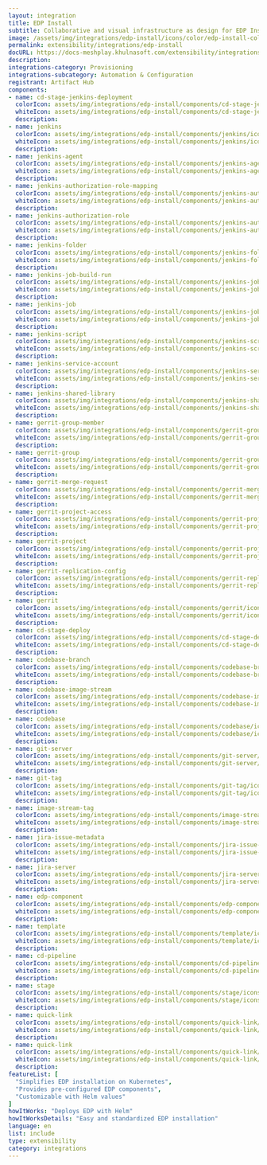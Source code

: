 ```yaml
---
layout: integration
title: EDP Install
subtitle: Collaborative and visual infrastructure as design for EDP Install
image: /assets/img/integrations/edp-install/icons/color/edp-install-color.svg
permalink: extensibility/integrations/edp-install
docURL: https://docs-meshplay.khulnasoft.com/extensibility/integrations/edp-install
description: 
integrations-category: Provisioning
integrations-subcategory: Automation & Configuration
registrant: Artifact Hub
components: 
- name: cd-stage-jenkins-deployment
  colorIcon: assets/img/integrations/edp-install/components/cd-stage-jenkins-deployment/icons/color/cd-stage-jenkins-deployment-color.svg
  whiteIcon: assets/img/integrations/edp-install/components/cd-stage-jenkins-deployment/icons/white/cd-stage-jenkins-deployment-white.svg
  description: 
- name: jenkins
  colorIcon: assets/img/integrations/edp-install/components/jenkins/icons/color/jenkins-color.svg
  whiteIcon: assets/img/integrations/edp-install/components/jenkins/icons/white/jenkins-white.svg
  description: 
- name: jenkins-agent
  colorIcon: assets/img/integrations/edp-install/components/jenkins-agent/icons/color/jenkins-agent-color.svg
  whiteIcon: assets/img/integrations/edp-install/components/jenkins-agent/icons/white/jenkins-agent-white.svg
  description: 
- name: jenkins-authorization-role-mapping
  colorIcon: assets/img/integrations/edp-install/components/jenkins-authorization-role-mapping/icons/color/jenkins-authorization-role-mapping-color.svg
  whiteIcon: assets/img/integrations/edp-install/components/jenkins-authorization-role-mapping/icons/white/jenkins-authorization-role-mapping-white.svg
  description: 
- name: jenkins-authorization-role
  colorIcon: assets/img/integrations/edp-install/components/jenkins-authorization-role/icons/color/jenkins-authorization-role-color.svg
  whiteIcon: assets/img/integrations/edp-install/components/jenkins-authorization-role/icons/white/jenkins-authorization-role-white.svg
  description: 
- name: jenkins-folder
  colorIcon: assets/img/integrations/edp-install/components/jenkins-folder/icons/color/jenkins-folder-color.svg
  whiteIcon: assets/img/integrations/edp-install/components/jenkins-folder/icons/white/jenkins-folder-white.svg
  description: 
- name: jenkins-job-build-run
  colorIcon: assets/img/integrations/edp-install/components/jenkins-job-build-run/icons/color/jenkins-job-build-run-color.svg
  whiteIcon: assets/img/integrations/edp-install/components/jenkins-job-build-run/icons/white/jenkins-job-build-run-white.svg
  description: 
- name: jenkins-job
  colorIcon: assets/img/integrations/edp-install/components/jenkins-job/icons/color/jenkins-job-color.svg
  whiteIcon: assets/img/integrations/edp-install/components/jenkins-job/icons/white/jenkins-job-white.svg
  description: 
- name: jenkins-script
  colorIcon: assets/img/integrations/edp-install/components/jenkins-script/icons/color/jenkins-script-color.svg
  whiteIcon: assets/img/integrations/edp-install/components/jenkins-script/icons/white/jenkins-script-white.svg
  description: 
- name: jenkins-service-account
  colorIcon: assets/img/integrations/edp-install/components/jenkins-service-account/icons/color/jenkins-service-account-color.svg
  whiteIcon: assets/img/integrations/edp-install/components/jenkins-service-account/icons/white/jenkins-service-account-white.svg
  description: 
- name: jenkins-shared-library
  colorIcon: assets/img/integrations/edp-install/components/jenkins-shared-library/icons/color/jenkins-shared-library-color.svg
  whiteIcon: assets/img/integrations/edp-install/components/jenkins-shared-library/icons/white/jenkins-shared-library-white.svg
  description: 
- name: gerrit-group-member
  colorIcon: assets/img/integrations/edp-install/components/gerrit-group-member/icons/color/gerrit-group-member-color.svg
  whiteIcon: assets/img/integrations/edp-install/components/gerrit-group-member/icons/white/gerrit-group-member-white.svg
  description: 
- name: gerrit-group
  colorIcon: assets/img/integrations/edp-install/components/gerrit-group/icons/color/gerrit-group-color.svg
  whiteIcon: assets/img/integrations/edp-install/components/gerrit-group/icons/white/gerrit-group-white.svg
  description: 
- name: gerrit-merge-request
  colorIcon: assets/img/integrations/edp-install/components/gerrit-merge-request/icons/color/gerrit-merge-request-color.svg
  whiteIcon: assets/img/integrations/edp-install/components/gerrit-merge-request/icons/white/gerrit-merge-request-white.svg
  description: 
- name: gerrit-project-access
  colorIcon: assets/img/integrations/edp-install/components/gerrit-project-access/icons/color/gerrit-project-access-color.svg
  whiteIcon: assets/img/integrations/edp-install/components/gerrit-project-access/icons/white/gerrit-project-access-white.svg
  description: 
- name: gerrit-project
  colorIcon: assets/img/integrations/edp-install/components/gerrit-project/icons/color/gerrit-project-color.svg
  whiteIcon: assets/img/integrations/edp-install/components/gerrit-project/icons/white/gerrit-project-white.svg
  description: 
- name: gerrit-replication-config
  colorIcon: assets/img/integrations/edp-install/components/gerrit-replication-config/icons/color/gerrit-replication-config-color.svg
  whiteIcon: assets/img/integrations/edp-install/components/gerrit-replication-config/icons/white/gerrit-replication-config-white.svg
  description: 
- name: gerrit
  colorIcon: assets/img/integrations/edp-install/components/gerrit/icons/color/gerrit-color.svg
  whiteIcon: assets/img/integrations/edp-install/components/gerrit/icons/white/gerrit-white.svg
  description: 
- name: cd-stage-deploy
  colorIcon: assets/img/integrations/edp-install/components/cd-stage-deploy/icons/color/cd-stage-deploy-color.svg
  whiteIcon: assets/img/integrations/edp-install/components/cd-stage-deploy/icons/white/cd-stage-deploy-white.svg
  description: 
- name: codebase-branch
  colorIcon: assets/img/integrations/edp-install/components/codebase-branch/icons/color/codebase-branch-color.svg
  whiteIcon: assets/img/integrations/edp-install/components/codebase-branch/icons/white/codebase-branch-white.svg
  description: 
- name: codebase-image-stream
  colorIcon: assets/img/integrations/edp-install/components/codebase-image-stream/icons/color/codebase-image-stream-color.svg
  whiteIcon: assets/img/integrations/edp-install/components/codebase-image-stream/icons/white/codebase-image-stream-white.svg
  description: 
- name: codebase
  colorIcon: assets/img/integrations/edp-install/components/codebase/icons/color/codebase-color.svg
  whiteIcon: assets/img/integrations/edp-install/components/codebase/icons/white/codebase-white.svg
  description: 
- name: git-server
  colorIcon: assets/img/integrations/edp-install/components/git-server/icons/color/git-server-color.svg
  whiteIcon: assets/img/integrations/edp-install/components/git-server/icons/white/git-server-white.svg
  description: 
- name: git-tag
  colorIcon: assets/img/integrations/edp-install/components/git-tag/icons/color/git-tag-color.svg
  whiteIcon: assets/img/integrations/edp-install/components/git-tag/icons/white/git-tag-white.svg
  description: 
- name: image-stream-tag
  colorIcon: assets/img/integrations/edp-install/components/image-stream-tag/icons/color/image-stream-tag-color.svg
  whiteIcon: assets/img/integrations/edp-install/components/image-stream-tag/icons/white/image-stream-tag-white.svg
  description: 
- name: jira-issue-metadata
  colorIcon: assets/img/integrations/edp-install/components/jira-issue-metadata/icons/color/jira-issue-metadata-color.svg
  whiteIcon: assets/img/integrations/edp-install/components/jira-issue-metadata/icons/white/jira-issue-metadata-white.svg
  description: 
- name: jira-server
  colorIcon: assets/img/integrations/edp-install/components/jira-server/icons/color/jira-server-color.svg
  whiteIcon: assets/img/integrations/edp-install/components/jira-server/icons/white/jira-server-white.svg
  description: 
- name: edp-component
  colorIcon: assets/img/integrations/edp-install/components/edp-component/icons/color/edp-component-color.svg
  whiteIcon: assets/img/integrations/edp-install/components/edp-component/icons/white/edp-component-white.svg
  description: 
- name: template
  colorIcon: assets/img/integrations/edp-install/components/template/icons/color/template-color.svg
  whiteIcon: assets/img/integrations/edp-install/components/template/icons/white/template-white.svg
  description: 
- name: cd-pipeline
  colorIcon: assets/img/integrations/edp-install/components/cd-pipeline/icons/color/cd-pipeline-color.svg
  whiteIcon: assets/img/integrations/edp-install/components/cd-pipeline/icons/white/cd-pipeline-white.svg
  description: 
- name: stage
  colorIcon: assets/img/integrations/edp-install/components/stage/icons/color/stage-color.svg
  whiteIcon: assets/img/integrations/edp-install/components/stage/icons/white/stage-white.svg
  description: 
- name: quick-link
  colorIcon: assets/img/integrations/edp-install/components/quick-link/icons/color/quick-link-color.svg
  whiteIcon: assets/img/integrations/edp-install/components/quick-link/icons/white/quick-link-white.svg
  description: 
- name: quick-link
  colorIcon: assets/img/integrations/edp-install/components/quick-link/icons/color/quick-link-color.svg
  whiteIcon: assets/img/integrations/edp-install/components/quick-link/icons/white/quick-link-white.svg
  description: 
featureList: [
  "Simplifies EDP installation on Kubernetes",
  "Provides pre-configured EDP components",
  "Customizable with Helm values"
]
howItWorks: "Deploys EDP with Helm"
howItWorksDetails: "Easy and standardized EDP installation"
language: en
list: include
type: extensibility
category: integrations
---
```

